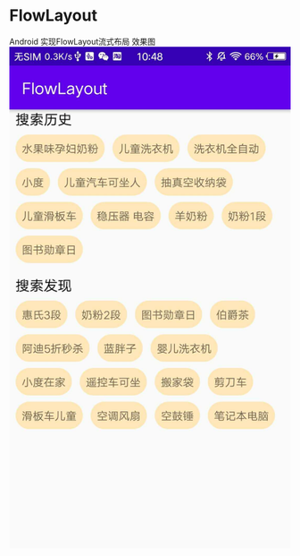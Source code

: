 # FlowLayout
Android 实现FlowLayout流式布局
效果图
![](https://github.com/Badkid-Lonely/FlowLayout/blob/master/%E6%95%88%E6%9E%9C%E5%9B%BE.jpg)
